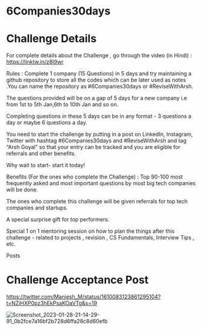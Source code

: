 # 6Companies30days

# Challenge Details

For complete details about the Challenge , go through the video (in Hindi) : https://linktw.in/z8I9wr

Rules :
Complete 1 company (15 Questions) in 5 days and try maintaining a github repository to store all the codes which can be later used as notes .You can name the repository as #6Companies30days or #ReviseWithArsh.

The questions provided will be on a gap of 5 days for a new company i.e from 1st to 5th Jan,6th to 10th Jan and so on.

Completing questions in these 5 days can be in any format - 3 questions a day or maybe 6 questions a day.

You need to start the challenge by putting in a post on LinkedIn, Instagram, Twitter with hashtag #6Companies30days and #ReviseWithArsh and tag “Arsh Goyal” so that your entry can be tracked and you are eligible for referrals and other benefits.

Why wait to start- start it today!

Benefits (For the ones who complete the Challenge) :
Top 90-100 most frequently asked and most important questions by most big tech companies will be done.

The ones who complete this challenge will be given referrals for top tech companies and startups.

A special surprise gift for top performers.

Special 1 on 1 mentoring session on how to plan the things after this challenge - related to projects , revision , CS Fundamentals, Interview Tips , etc.

Posts
# Challenge Acceptance Post

https://twitter.com/Maniesh_M/status/1610083123861295104?t=NZiHXP0pz3hEkPsaKOaVTg&s=19

![Screenshot_2023-01-28-21-14-29-91_0b2fce7a16bf2b728d6ffa28c8d60efb](https://user-images.githubusercontent.com/64514465/215276140-17bc1c2f-e8c2-4bf5-9e90-715de4171f5a.jpg)
